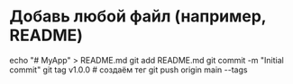 # Добавь любой файл (например, README)
echo "# MyApp" > README.md
git add README.md
git commit -m "Initial commit"
git tag v1.0.0  # создаём тег
git push origin main --tags
